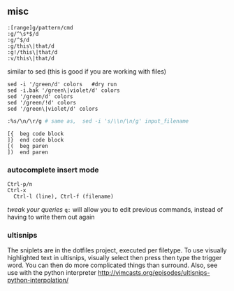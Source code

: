 ## misc

```
:[range]g/pattern/cmd
:g/^\s*$/d
:g/^$/d
:g/this\|that/d
:g!/this\|that/d
:v/this\|that/d
```

similar to sed (this is good if you are working with files)
```
sed -i '/green/d' colors   #dry run
sed -i.bak '/green\|violet/d' colors
sed '/green/d' colors
sed '/green/!d' colors
sed '/green\|violet/d' colors
```


```bash
:%s/\n/\r/g # same as,  sed -i 's/\\n/\n/g' input_filename
```

```text
[{  beg code block
]}  end code block
[(  beg paren
])  end paren
```


### autocomplete insert mode

```text
Ctrl-p/n
Ctrl-x 
  Ctrl-l (line), Ctrl-f (filename)
```

*tweak your queries*
`q:` will allow you to edit previous commands, instead of having to write them out again


### ultisnips

The sniplets are in the dotfiles project, executed per filetype.
To use visually highlighted text in ultisnips, visually select then press <TAB> then type the trigger word.
You can then do more complicated things than surround.
Also, see use with the python interpreter http://vimcasts.org/episodes/ultisnips-python-interpolation/


